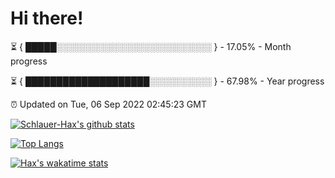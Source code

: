 # Hi there!

⏳ { █████░░░░░░░░░░░░░░░░░░░░░░░░░ } - 17.05% - Month progress

⏳ { ████████████████████░░░░░░░░░░ } - 67.98% - Year progress

⏰ Updated on Tue, 06 Sep 2022 02:45:23 GMT


[![Schlauer-Hax's github stats](https://github-readme-stats.vercel.app/api?username=Schlauer-Hax&show_icons=true&theme=dark&count_private=true)](https://github.com/Schlauer-Hax)


[![Top Langs](https://github-readme-stats.vercel.app/api/top-langs/?username=Schlauer-Hax&layout=compact&theme=dark)](https://github.com/Schlauer-Hax?tab=repositories)


[![Hax's wakatime stats](https://github-readme-stats.vercel.app/api/wakatime?username=Hax&theme=dark)](https://wakatime.com/@Hax)

